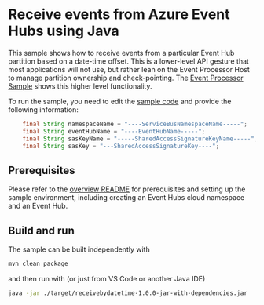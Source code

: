 # Receive events from Azure Event Hubs using Java

This sample shows how to receive events from a particular Event Hub partition based on a date-time offset. This is a lower-level API gesture that most applications will not use, but rather lean on the Event Processor Host to manage partition ownership and check-pointing. The [Event Processor Sample](../EventProcessorSample) shows this higher level functionality.

To run the sample, you need to edit the [sample code](src/main/java/com/microsoft/azure/eventhubs/samples/receivebydatetime/ReceiveByDateTime.java) and provide the following information:

```java
    final String namespaceName = "----ServiceBusNamespaceName-----";
    final String eventHubName = "----EventHubName-----";
    final String sasKeyName = "-----SharedAccessSignatureKeyName-----";
    final String sasKey = "---SharedAccessSignatureKey----";
```

## Prerequisites

Please refer to the [overview README](../../readme.md) for prerequisites and setting up the sample environment, including creating an Event Hubs cloud namespace and an Event Hub. 

## Build and run

The sample can be built independently with 

```bash
mvn clean package
```

and then run with (or just from VS Code or another Java IDE)

```bash
java -jar ./target/receivebydatetime-1.0.0-jar-with-dependencies.jar
```